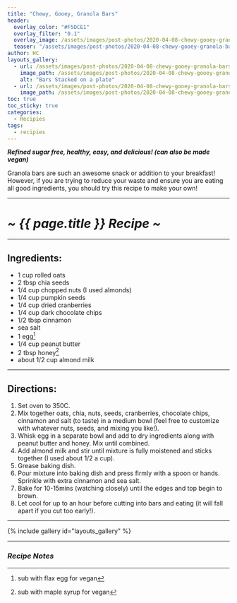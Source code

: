 ```yaml
---
title: "Chewy, Gooey, Granola Bars"
header:
  overlay_color: "#F5DCE1"
  overlay_filter: "0.1"
  overlay_image: /assets/images/post-photos/2020-04-08-chewy-gooey-granola-bars/bars on plate.png
  teaser: "/assets/images/post-photos/2020-04-08-chewy-gooey-granola-bars/bars on plate (2).png"
author: HC
layouts_gallery:
  - url: /assets/images/post-photos/2020-04-08-chewy-gooey-granola-bars/stacked.png
    image_path: /assets/images/post-photos/2020-04-08-chewy-gooey-granola-bars/stacked small.png
    alt: "Bars Stacked on a plate"
  - url: /assets/images/post-photos/2020-04-08-chewy-gooey-granola-bars/in hand.png
    image_path: /assets/images/post-photos/2020-04-08-chewy-gooey-granola-bars/in hand small.png
toc: true
toc_sticky: true
categories:
  - Recipies
tags:
  - recipies
---
```


***Refined sugar free, healthy, easy, and delicious! (can also be made vegan)***

Granola bars are such an awesome snack or addition to your breakfast! However, if you are trying to reduce your waste and ensure you are eating all good ingredients, you should try this recipe to make your own! 

***

# ***~ {{ page.title }} Recipe ~***

***

## Ingredients:

* 1 cup rolled oats
* 2 tbsp chia seeds
* 1/4 cup chopped nuts (I used almonds)
* 1/4 cup pumpkin seeds 
* 1/4 cup dried cranberries
* 1/4 cup dark chocolate chips
* 1/2 tbsp cinnamon
* sea salt 
* 1 egg[^1]
* 1/4 cup peanut butter 
* 2 tbsp honey[^2]
* about 1/2 cup almond milk 

***

## Directions:

1. Set oven to 350C.
2. Mix together oats, chia, nuts, seeds, cranberries, chocolate chips, cinnamon and salt (to taste) in a medium bowl (feel free to customize with whatever nuts, seeds, and mixing you like!).
3. Whisk egg in a separate bowl and add to dry ingredients along with peanut butter and honey. Mix until combined. 
4. Add almond milk and stir until mixture is fully moistened and sticks together (I used about 1/2 a cup).
5. Grease baking dish.
6. Pour mixture into baking dish and press firmly with a spoon or hands. Sprinkle with extra cinnamon and sea salt. 
7. Bake for 10-15mins (watching closely) until the edges and top begin to brown.
8. Let cool for up to an hour before cutting into bars and eating (it will fall apart if you cut too early!).

***

{% include gallery id="layouts_gallery" %}

***

### ***Recipe Notes***

[^1]: sub with flax egg for vegan

[^2]: sub with maple syrup for vegan 

